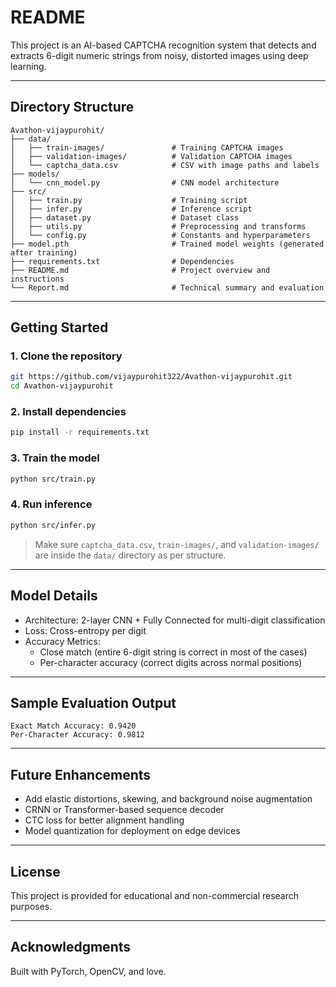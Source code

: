 # README
This project is an AI-based CAPTCHA recognition system that detects and extracts 6-digit numeric strings from noisy, distorted images using deep learning.

---

## Directory Structure
```
Avathon-vijaypurohit/
├── data/
│   ├── train-images/               # Training CAPTCHA images
│   ├── validation-images/          # Validation CAPTCHA images
│   └── captcha_data.csv            # CSV with image paths and labels
├── models/
│   └── cnn_model.py                # CNN model architecture
├── src/
│   ├── train.py                    # Training script
│   ├── infer.py                    # Inference script
│   ├── dataset.py                  # Dataset class
│   ├── utils.py                    # Preprocessing and transforms
│   └── config.py                   # Constants and hyperparameters
├── model.pth                       # Trained model weights (generated after training)
├── requirements.txt                # Dependencies
├── README.md                       # Project overview and instructions
└── Report.md                       # Technical summary and evaluation
```

---

## Getting Started

### 1. Clone the repository
```bash
git https://github.com/vijaypurohit322/Avathon-vijaypurohit.git
cd Avathon-vijaypurohit
```

### 2. Install dependencies
```bash
pip install -r requirements.txt
```

### 3. Train the model
```bash
python src/train.py
```

### 4. Run inference
```bash
python src/infer.py
```

> Make sure `captcha_data.csv`, `train-images/`, and `validation-images/` are inside the `data/` directory as per structure.

---

## Model Details

- Architecture: 2-layer CNN + Fully Connected for multi-digit classification
- Loss: Cross-entropy per digit
- Accuracy Metrics:
  - Close match (entire 6-digit string is correct in most of the cases)
  - Per-character accuracy (correct digits across normal positions)

---

## Sample Evaluation Output
```
Exact Match Accuracy: 0.9420
Per-Character Accuracy: 0.9812
```

---

## Future Enhancements
- Add elastic distortions, skewing, and background noise augmentation
- CRNN or Transformer-based sequence decoder
- CTC loss for better alignment handling
- Model quantization for deployment on edge devices

---

## License
This project is provided for educational and non-commercial research purposes.

---

## Acknowledgments
Built with PyTorch, OpenCV, and love.

